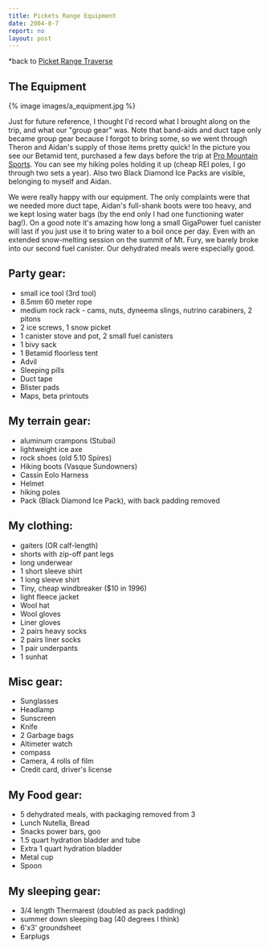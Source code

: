 ```yaml
---
title: Pickets Range Equipment
date: 2004-8-7
report: no
layout: post
---
```


*back to [Picket Range Traverse](/cma/2004/pickets.html)

The Equipment
---

{% image images/a_equipment.jpg %}

Just for future reference, I thought I'd record what I brought along on
the trip, and what our "group gear" was. Note that band-aids and duct tape
only became group gear because I forgot to bring some, so we went through
Theron and Aidan's supply of those items pretty quick! In the picture you see
our Betamid tent, purchased a few days before the trip at [Pro
Mountain Sports](https://promountainsports.com/). 
You can see my hiking poles holding it up (cheap REI
poles, I go through two sets a year). Also two Black Diamond Ice Packs are
visible, belonging to myself and Aidan.

We were really happy with our equipment. The only complaints were that we needed
more duct tape, Aidan's full-shank boots were too heavy, and we kept losing
water bags (by the end only I had one functioning water bag!). On a good
note it's amazing how long a small GigaPower fuel canister will last if you
just use it to bring water to a boil once per day. Even with an extended
snow-melting session on the summit of Mt. Fury, we barely broke into our
second fuel canister. Our dehydrated meals were especially good.

## Party gear:
* small ice tool (3rd tool)
* 8.5mm 60 meter rope
* medium rock rack - cams, nuts, dyneema slings, nutrino carabiners, 2 pitons
* 2 ice screws, 1 snow picket
* 1 canister stove and pot, 2 small fuel canisters
* 1 bivy sack
* 1 Betamid floorless tent
* Advil
* Sleeping pills
* Duct tape
* Blister pads
* Maps, beta printouts

## My terrain gear:
* aluminum crampons (Stubai)
* lightweight ice axe
* rock shoes (old 5.10 Spires)
* Hiking boots (Vasque Sundowners)
* Cassin Eolo Harness
* Helmet
* hiking poles
* Pack (Black Diamond Ice Pack), with back padding removed

## My clothing:
* gaiters (OR calf-length)
* shorts with zip-off pant legs
* long underwear
* 1 short sleeve shirt
* 1 long sleeve shirt
* Tiny, cheap windbreaker ($10 in 1996)
* light fleece jacket
* Wool hat
* Wool gloves
* Liner gloves
* 2 pairs heavy socks
* 2 pairs liner socks
* 1 pair underpants
* 1 sunhat

## Misc gear:
* Sunglasses
* Headlamp
* Sunscreen
* Knife
* 2 Garbage bags
* Altimeter watch
* compass
* Camera, 4 rolls of film
* Credit card, driver's license

## My Food gear:
* 5 dehydrated meals, with packaging removed from 3
* Lunch Nutella, Bread
* Snacks power bars, goo
* 1.5 quart hydration bladder and tube
* Extra 1 quart hydration bladder
* Metal cup
* Spoon

## My sleeping gear:
* 3/4 length Thermarest (doubled as pack padding)
* summer down sleeping bag (40 degrees I think)
* 6'x3' groundsheet
* Earplugs
